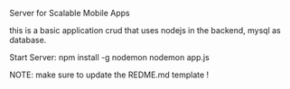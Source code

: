 Server for Scalable Mobile Apps

this is a basic application crud that uses nodejs in the backend, mysql as database.

Start Server:
npm install -g nodemon
nodemon app.js




NOTE: make sure to update the REDME.md template !
